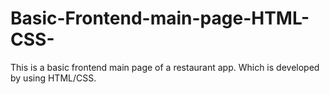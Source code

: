 # Basic-Frontend-main-page-HTML-CSS-
This is a basic frontend main page of a restaurant app. Which is developed by using HTML/CSS.
